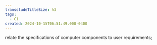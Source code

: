 ```yaml
---
transcludeTitleSize: h3
tags:
  - C1
created: 2024-10-15T06:51:49.000-0400
---
```

relate the specifications of computer components to user requirements;